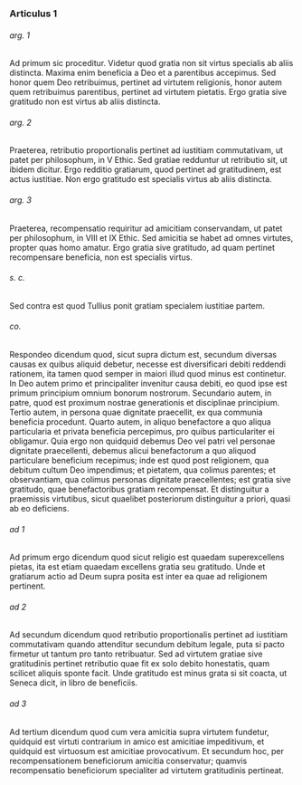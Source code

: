 ### Articulus 1

###### arg. 1
Ad primum sic proceditur. Videtur quod gratia non sit virtus specialis ab aliis distincta. Maxima enim beneficia a Deo et a parentibus accepimus. Sed honor quem Deo retribuimus, pertinet ad virtutem religionis, honor autem quem retribuimus parentibus, pertinet ad virtutem pietatis. Ergo gratia sive gratitudo non est virtus ab aliis distincta.

###### arg. 2
Praeterea, retributio proportionalis pertinet ad iustitiam commutativam, ut patet per philosophum, in V Ethic. Sed gratiae redduntur ut retributio sit, ut ibidem dicitur. Ergo redditio gratiarum, quod pertinet ad gratitudinem, est actus iustitiae. Non ergo gratitudo est specialis virtus ab aliis distincta.

###### arg. 3
Praeterea, recompensatio requiritur ad amicitiam conservandam, ut patet per philosophum, in VIII et IX Ethic. Sed amicitia se habet ad omnes virtutes, propter quas homo amatur. Ergo gratia sive gratitudo, ad quam pertinet recompensare beneficia, non est specialis virtus.

###### s. c.
Sed contra est quod Tullius ponit gratiam specialem iustitiae partem.

###### co.
Respondeo dicendum quod, sicut supra dictum est, secundum diversas causas ex quibus aliquid debetur, necesse est diversificari debiti reddendi rationem, ita tamen quod semper in maiori illud quod minus est continetur. In Deo autem primo et principaliter invenitur causa debiti, eo quod ipse est primum principium omnium bonorum nostrorum. Secundario autem, in patre, quod est proximum nostrae generationis et disciplinae principium. Tertio autem, in persona quae dignitate praecellit, ex qua communia beneficia procedunt. Quarto autem, in aliquo benefactore a quo aliqua particularia et privata beneficia percepimus, pro quibus particulariter ei obligamur. Quia ergo non quidquid debemus Deo vel patri vel personae dignitate praecellenti, debemus alicui benefactorum a quo aliquod particulare beneficium recepimus; inde est quod post religionem, qua debitum cultum Deo impendimus; et pietatem, qua colimus parentes; et observantiam, qua colimus personas dignitate praecellentes; est gratia sive gratitudo, quae benefactoribus gratiam recompensat. Et distinguitur a praemissis virtutibus, sicut quaelibet posteriorum distinguitur a priori, quasi ab eo deficiens.

###### ad 1
Ad primum ergo dicendum quod sicut religio est quaedam superexcellens pietas, ita est etiam quaedam excellens gratia seu gratitudo. Unde et gratiarum actio ad Deum supra posita est inter ea quae ad religionem pertinent.

###### ad 2
Ad secundum dicendum quod retributio proportionalis pertinet ad iustitiam commutativam quando attenditur secundum debitum legale, puta si pacto firmetur ut tantum pro tanto retribuatur. Sed ad virtutem gratiae sive gratitudinis pertinet retributio quae fit ex solo debito honestatis, quam scilicet aliquis sponte facit. Unde gratitudo est minus grata si sit coacta, ut Seneca dicit, in libro de beneficiis.

###### ad 3
Ad tertium dicendum quod cum vera amicitia supra virtutem fundetur, quidquid est virtuti contrarium in amico est amicitiae impeditivum, et quidquid est virtuosum est amicitiae provocativum. Et secundum hoc, per recompensationem beneficiorum amicitia conservatur; quamvis recompensatio beneficiorum specialiter ad virtutem gratitudinis pertineat.

